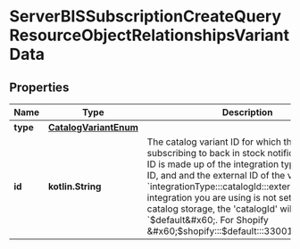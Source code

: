 
# ServerBISSubscriptionCreateQueryResourceObjectRelationshipsVariantData

## Properties
| Name | Type | Description | Notes |
| ------------ | ------------- | ------------- | ------------- |
| **type** | [**CatalogVariantEnum**](CatalogVariantEnum.md) |  |  |
| **id** | **kotlin.String** | The catalog variant ID for which the profile is subscribing to back in stock notifications. This ID is made up of the integration type, catalog ID, and and the external ID of the variant like so: &#x60;integrationType:::catalogId:::externalId&#x60;. If the integration you are using is not set up for multi-catalog storage, the &#39;catalogId&#39; will be &#x60;$default&#x60;. For Shopify &#x60;$shopify:::$default:::33001893429341&#x60; |  |



